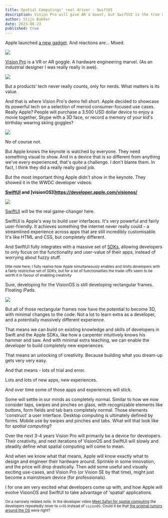 ```yaml
---
title: Spatial Computings' real driver - SwiftUI
description: Vision Pro will give AR a boost, but SwiftUI is the true magic, unlocking developers' creativity allowing the definition of spatial computing to emerge over time
author: Stijn Bakker
date: 2023-06-23
published: true
---
```


<script>
  import TLDR from '$lib/components/common/TLDR.svelte'

  let TLDRitems = [
    "Apple launched a new paradigm, not a new device with the Vision Pro. <i>Spatial computing</i> will supplement <i>desktop computing</i> and <i>mobile computing</i>, but will take a long time to become mainstream",
    "But Apple didn't define <i>spatial computing</i> yet; it merely provided a first set of tools to enable developers to propperly explore what it means",
    "This means the notion of <i>spatial computing</i> will emerge over time, through the creativity of developers and gradual iteration of developer tools"
  ]
  </script>

<TLDR items={TLDRitems} />

Apple launched [a new gadget](https://www.apple.com/apple-vision-pro/). And reactions are... Mixed.

![](spatial-computing-driver/vision-pro-reaction.jpeg)

[Vision Pro](https://www.apple.com/apple-vision-pro/) is a VR or AR goggle. A hardware engineering marvel. (As an industrial designer I was really really in awe).

![](spatial-computing-driver/exploded-view.webp)

But a products' tech never really counts, only for nerds. What matters is its value.

And that is where Vision Pro's demo fell short. Apple decided to showcase its powerful tech on a selection of meriod consumer-focused use cases. Really Apple? People will purchase a 3.500 USD dollar device to enjoy a movie together, Skype with a 3D face, or record a memory of your kid's birthday wearing skiing goggles?

![](spatial-computing-driver/divorced-dad.webp)

No of course not.

But Apple knows the keynote is watched by everyone. They need something visual to show. And in a device that is so different from anything we've every experienced, that's quite a challenge. I don't blame them. In fact, I think they did a really really good job.

But the most important thing Apple didn't show in the keynote. They showed it in the WWDC developer videos:

**[SwiftUI](https://developer.apple.com/xcode/swiftui/) and [visionOS](https://developer.apple.com/visionos/**

![](spatial-computing-driver/swiftui.webp)

[SwiftUI](https://developer.apple.com/xcode/swiftui/) will be the real game-changer here.

SwiftUI is Apple's way to build user interfaces. It's very powerful and fairly user-friendly. It achieves something the internet never really could - a streamlined experience across apps that are still incredibly customisable. It's like HTML and CSS, but completely different.

And SwiftUI fully integrates with a massive set of [SDKs](https://developer.apple.com/whats-new/), allowing developers to only focus on the functionality and user-value of their apps, instead of worrying about fuzzy stuff.

<small>little note here; I fully realise how Apple simultaneously enables and limits developers with a fairly restrictive set of SDKs, but for a lot of functionalities the trade-offs seem to be worth it in favour of enabling creativity</small>

Sure, developing for the VisionOS is still developing rectangular frames. Floating iPads.

![](spatial-computing-driver/floating-ipads.webp)

But all of those rectangular frames now have the potential to become 3D, with minimal changes to the code. Not a lot to learn extra as a developer, and a potentially massively different experience.

That means we can build on existing knowledge and skills of developers in Swift and the Apple SDKs, like how a carpenter intuitively knows his hammer and saw. And with minimal extra teaching, we can enable the developer to build completely new experiences.

That means an unlocking of creativity. Because building what you dream-up gets very very easy.

And that means - lots of trial and error.

Lots and lots of new apps, new experiences.

And over time some of those apps and experiences will stick.

Some will settle in our minds as completely normal. Similar to how we now consider taps, swipes and pinches on glass, with recognizable elements like buttons, form fields and tab bars completely normal. Those elements 'construct' a user interface. Desktop computing is ultimately defined by forms. Mobile use by swipes and pinches and tabs. What will that look like for _spatial computing_?

Over the next 3-4 years Vision Pro will primarily be a device for developers. Their creativity, and next iterations of VisionOS and SwiftUI will slowly and steadily define what spatial computing will come to mean.

And when we know what that means, Apple will know exactly what to design and engineer their hardware around. Sprinkle in some innovation, and the price will drop drastically. Then add some useful and visually exciting use-cases, and Vision Pro (or Vision SE by that time), might just become a mainstream device (for professionals).

I for one am very excited what developers come up with, and how Apple will evolve VisionOS and SwiftUI to take advantage of 'spatial' applications.

<small>On a narrowly related note. In the developer video <a href="https://developer.apple.com/videos/play/wwdc2023/10279/">Meet Safari for spatial computing</a> the developers repeatedly rever to <code>xrOS</code> instead of <code>visionOS</code>. Could it be that <a href="https://www.macrumors.com/guide/xros/">the original rumors around the OS</a> were right? </small>
